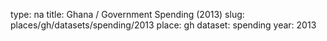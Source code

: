 type: na
title: Ghana / Government Spending (2013)
slug: places/gh/datasets/spending/2013
place: gh
dataset: spending
year: 2013
